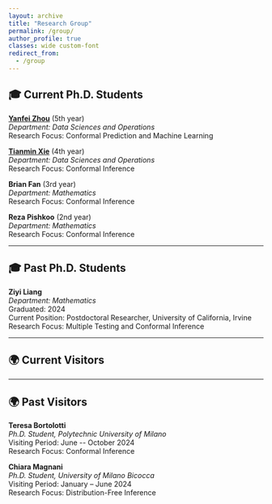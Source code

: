 ```yaml
---
layout: archive
title: "Research Group"
permalink: /group/
author_profile: true
classes: wide custom-font
redirect_from:
  - /group
---
```



## 🎓 Current Ph.D. Students

[**Yanfei Zhou**](https://yanfeifionazhou.github.io/) (5th year)  
_Department: Data Sciences and Operations_  
Research Focus: Conformal Prediction and Machine Learning

[**Tianmin Xie**](https://www.marshall.usc.edu/personnel/tianmin-xie) (4th year)  
_Department: Data Sciences and Operations_  
Research Focus: Conformal Inference

**Brian Fan** (3rd year)  
_Department: Mathematics_  
Research Focus: Conformal Inference

**Reza Pishkoo** (2nd year)  
_Department: Mathematics_  
Research Focus: Conformal Inference

---

## 🎓 Past Ph.D. Students

**Ziyi Liang**  
_Department: Mathematics_  
Graduated: 2024  
Current Position: Postdoctoral Researcher, University of California, Irvine  
Research Focus: Multiple Testing and Conformal Inference

---

## 🌍 Current Visitors


---

## 🌍 Past Visitors

**Teresa Bortolotti**  
_Ph.D. Student, Polytechnic University of Milano_  
Visiting Period: June -- October 2024  
Research Focus: Conformal Inference

**Chiara Magnani**  
_Ph.D. Student, University of Milano Bicocca_  
Visiting Period: January – June 2024  
Research Focus: Distribution-Free Inference
